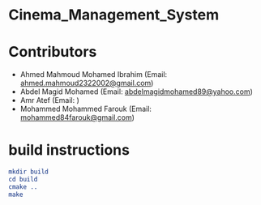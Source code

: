 # Cinema_Management_System
# Contributors
- Ahmed Mahmoud Mohamed Ibrahim (Email: ahmed.mahmoud2322002@gmail.com)
- Abdel Magid Mohamed (Email: abdelmagidmohamed89@yahoo.com)
- Amr Atef (Email: )
- Mohammed Mohammed Farouk (Email: mohammed84farouk@gmail.com)
# build instructions
```cmake
mkdir build
cd build
cmake ..
make
```
